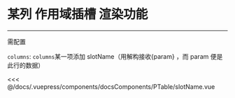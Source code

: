 # 某列 作用域插槽 渲染功能

---

<common-code-format>
  <docsComponents-PTable-slotName slot="source"></docsComponents-PTable-slotName>
  需配置

`columns`: `columns`某一项添加 slotName（用解构接收{param} ，而 param 便是此行的数据）

<<< @/docs/.vuepress/components/docsComponents/PTable/slotName.vue
</common-code-format>
